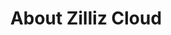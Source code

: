 ---
title: About Zilliz Cloud
excerpt: Learn details about Zilliz Cloud
category: 642a6f4269ec7e000bba19ca
---